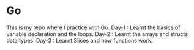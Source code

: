 # Go

This is my repo where I practice with Go.
Day-1 : Learnt the basics of variable declaration and the loops.
Day-2 : Learnt the arrays and structs data types.
Day-3 : Learnt Slices and how functions work.
